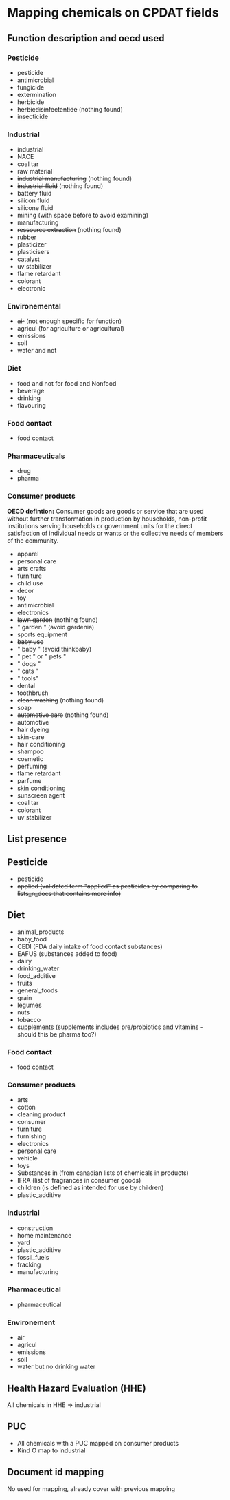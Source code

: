 # Mapping chemicals on CPDAT fields
## Function description and oecd used
### Pesticide
- pesticide
- antimicrobial
- fungicide
- extermination
- herbicide
- ~~herbicdisinfectantide~~ (nothing found)
- insecticide

### Industrial
- industrial
- NACE
- coal tar
- raw material
- ~~industrial manufacturing~~ (nothing found)
- ~~industrial fluid~~ (nothing found)
- battery fluid
- silicon fluid
- silicone fluid
- mining (with space before to avoid examining)
- manufacturing
- ~~ressource extraction~~ (nothing found)
- rubber
- plasticizer
- plasticisers
- catalyst
- uv stabilizer
- flame retardant
- colorant
- electronic

### Environemental
- ~~air~~ (not enough specific for function)
- agricul (for agriculture or agricultural)
- emissions
- soil
- water and not

### Diet
- food and not for food and Nonfood 
- beverage
- drinking
- flavouring

### Food contact
- food contact

### Pharmaceuticals
- drug
- pharma
 

### Consumer products
<b>OECD defintion:</b> Consumer goods are goods or service that are used without further transformation in production by households, non-profit institutions serving households or government units for the direct satisfaction of individual needs or wants or the collective needs of members of the community. 
     
- apparel
- personal care
- arts crafts
- furniture
- child use
- decor
- toy
- antimicrobial
- electronics
- ~~lawn garden~~ (nothing found)
- " garden " (avoid gardenia) 
- sports equipment
- ~~baby use~~
- " baby " (avoid thinkbaby)
- " pet " or " pets "
- " dogs "
- " cats "
- " tools"
- dental
- toothbrush
- ~~clean washing~~ (nothing found)
- soap
- ~~automotive care~~ (nothing found)
- automotive
- hair dyeing
- skin-care
- hair conditioning
- shampoo
- cosmetic
- perfuming
- flame retardant 
- parfume
- skin conditioning
- sunscreen agent
- coal tar
- colorant
- uv stabilizer

## List presence 
## Pesticide
- pesticide
- ~~applied (validated term "applied" as pesticides by comparing to lists_n_docs that contains more info)~~

## Diet
- animal_products
- baby_food
- CEDI (FDA daily intake of food contact substances)
- EAFUS (substances added to food)
- dairy
- drinking_water
- food_additive
- fruits
- general_foods
- grain
- legumes
- nuts
- tobacco
- supplements (supplements includes pre/probiotics and vitamins - should this be pharma too?)


### Food contact
- food contact

### Consumer products
- arts
- cotton
- cleaning product
- consumer
- furniture
- furnishing
- electronics
- personal care
- vehicle
- toys
- Substances in (from canadian lists of chemicals in products)
- IFRA (list of fragrances in consumer goods)
- children (is defined as intended for use by children)
- plastic_additive

### Industrial
- construction
- home maintenance
- yard
- plastic_additive
- fossil_fuels
- fracking
- manufacturing

### Pharmaceutical
- pharmaceutical

### Environement
- air
- agricul
- emissions
- soil
- water but no drinking water


## Health Hazard Evaluation (HHE)
All chemicals in HHE => industrial

## PUC
- All chemicals with a PUC mapped on consumer products
- Kind O map to industrial

## Document id mapping
No used for mapping, already cover with previous mapping
